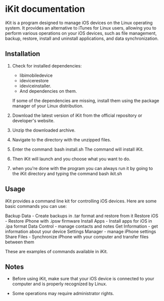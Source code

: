 # iKit documentation

iKit is a program designed to manage iOS devices on the Linux operating system. It provides an alternative to iTunes for Linux users, allowing you to perform various operations on your iOS devices, such as file management, backup, restore, install and uninstall applications, and data synchronization.

## Installation

1. Check for installed dependencies:
   - libimobiledevice
   - idevicerestore
   - ideviceinstaller.
   - And dependencies on them.

   If some of the dependencies are missing, install them using the package manager of your Linux distribution.

2. Download the latest version of iKit from the official repository or developer's website.

3. Unzip the downloaded archive.

4. Navigate to the directory with the unzipped files.

5. Enter the command: bash install.sh
   The command will install iKit.

6. Then iKit will launch and you choose what you want to do.
7. when you're done with the program you can always run it by going to the iKit directory and typing the command bash ikit.sh


## Usage

iKit provides a command line kit for controlling iOS devices. Here are some basic commands you can use:

Backup Data - Create backups in .tar format and restore from it
Restore iOS - Restore iPhone with .ipsw firmware
Install Apps - Install apps for iOS in .ipa format
Data Control - manage contacts and notes
Get Information - get information about your device
Settings Manager - manage iPhone settings
Share Files - Synchronize iPhone with your computer and transfer files between them

These are examples of commands available in iKit.
## Notes

- Before using iKit, make sure that your iOS device is connected to your computer and is properly recognized by Linux.

- Some operations may require administrator rights.
